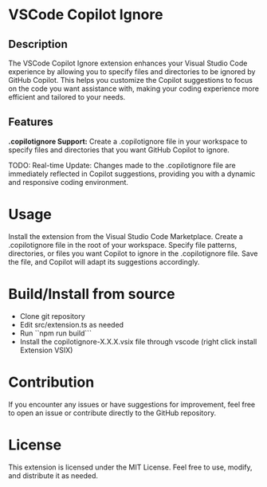 # VSCode Copilot Ignore

## Description
The VSCode Copilot Ignore extension enhances your Visual Studio Code experience by allowing you to specify files and directories to be ignored by GitHub Copilot. This helps you customize the Copilot suggestions to focus on the code you want assistance with, making your coding experience more efficient and tailored to your needs.

## Features
**.copilotignore Support:** Create a .copilotignore file in your workspace to specify files and directories that you want GitHub Copilot to ignore.

TODO: Real-time Update: Changes made to the .copilotignore file are immediately reflected in Copilot suggestions, providing you with a dynamic and responsive coding environment.

# Usage
Install the extension from the Visual Studio Code Marketplace.
Create a .copilotignore file in the root of your workspace.
Specify file patterns, directories, or files you want Copilot to ignore in the .copilotignore file.
Save the file, and Copilot will adapt its suggestions accordingly.

# Build/Install from source
- Clone git repository
- Edit src/extension.ts as needed
- Run ``npm run build```
- Install the copilotignore-X.X.X.vsix file through vscode (right click install Extension VSIX) 

# Contribution
If you encounter any issues or have suggestions for improvement, feel free to open an issue or contribute directly to the GitHub repository.

# License
This extension is licensed under the MIT License. Feel free to use, modify, and distribute it as needed.
